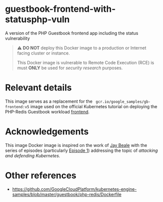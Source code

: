 # guestbook-frontend-with-statusphp-vuln

A version of the PHP Guestbook frontend app including the status vulnerability

> :warning: **DO NOT** deploy this Docker image to a production or Internet facing cluster or instance.
>
> This Docker image is vulnerable to Remote Code Execution (RCE) is must **ONLY** be used for *security research* purposes.

# Relevant details

This image serves as a replacement for the ` gcr.io/google_samples/gb-frontend:v5` image used on the official Kubernetes tutorial on deploying the PHP-Redis Guestbook workload [frontend](https://cloud.google.com/kubernetes-engine/docs/tutorials/guestbook#setting_up_the_guestbook_web_frontend).

# Acknowledgements

This image Docker image is inspired on the work of [Jay Beale](https://github.com/JayBeale) with the series of episodes (particularly [Episode 1]()) addressing the topic of *attacking and defending Kubernetes*.

# Other references
* https://github.com/GoogleCloudPlatform/kubernetes-engine-samples/blob/master/guestbook/php-redis/Dockerfile